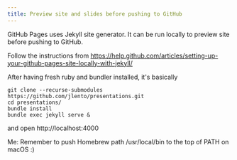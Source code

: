 ```yaml
---
title: Preview site and slides before pushing to GitHub
---
```


GitHub Pages uses Jekyll site generator. It can be run locally to preview site
before pushing to GitHub.

Follow the instructions from
https://help.github.com/articles/setting-up-your-github-pages-site-locally-with-jekyll/

After having fresh ruby and bundler installed, it's basically

```
git clone --recurse-submodules https://github.com/jlento/presentations.git
cd presentations/
bundle install
bundle exec jekyll serve &
```

and open http://localhost:4000

Me: Remember to push Homebrew path /usr/local/bin to the top of PATH on macOS :)

